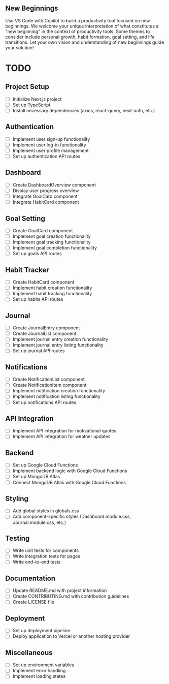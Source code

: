 ## New Beginnings
Use VS Code with Copilot to build a productivity tool focused on new beginnings.
We welcome your unique interpretation of what constitutes a "new beginning" in the context of productivity tools. Some themes to consider include personal growth, habit formation, goal setting, and life transitions.
Let your own vision and understanding of new beginnings guide your solution!

# TODO

## Project Setup
- [ ] Initialize Next.js project
- [ ] Set up TypeScript
- [ ] Install necessary dependencies (axios, react-query, next-auth, etc.)

## Authentication
- [ ] Implement user sign-up functionality
- [ ] Implement user log-in functionality
- [ ] Implement user profile management
- [ ] Set up authentication API routes

## Dashboard
- [ ] Create DashboardOverview component
- [ ] Display user progress overview
- [ ] Integrate GoalCard component
- [ ] Integrate HabitCard component

## Goal Setting
- [ ] Create GoalCard component
- [ ] Implement goal creation functionality
- [ ] Implement goal tracking functionality
- [ ] Implement goal completion functionality
- [ ] Set up goals API routes

## Habit Tracker
- [ ] Create HabitCard component
- [ ] Implement habit creation functionality
- [ ] Implement habit tracking functionality
- [ ] Set up habits API routes

## Journal
- [ ] Create JournalEntry component
- [ ] Create JournalList component
- [ ] Implement journal entry creation functionality
- [ ] Implement journal entry listing functionality
- [ ] Set up journal API routes

## Notifications
- [ ] Create NotificationList component
- [ ] Create NotificationItem component
- [ ] Implement notification creation functionality
- [ ] Implement notification listing functionality
- [ ] Set up notifications API routes

## API Integration
- [ ] Implement API integration for motivational quotes
- [ ] Implement API integration for weather updates

## Backend
- [ ] Set up Google Cloud Functions
- [ ] Implement backend logic with Google Cloud Functions
- [ ] Set up MongoDB Atlas
- [ ] Connect MongoDB Atlas with Google Cloud Functions

## Styling
- [ ] Add global styles in globals.css
- [ ] Add component-specific styles (Dashboard.module.css, Journal.module.css, etc.)

## Testing
- [ ] Write unit tests for components
- [ ] Write integration tests for pages
- [ ] Write end-to-end tests

## Documentation
- [ ] Update README.md with project information
- [ ] Create CONTRIBUTING.md with contribution guidelines
- [ ] Create LICENSE file

## Deployment
- [ ] Set up deployment pipeline
- [ ] Deploy application to Vercel or another hosting provider

## Miscellaneous
- [ ] Set up environment variables
- [ ] Implement error handling
- [ ] Implement loading states